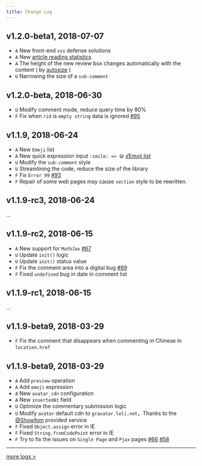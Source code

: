```yaml
---
title: Change Log
---
```


## v1.2.0-beta1, 2018-07-07

- `A` New front-end `xss` defense solutions
- `A` New [article reading statistics](/en/visitor.html) 
- `A` The height of the new review box changes automatically with the content ( by [autosize](https://github.com/jackmoore/autosize) )
- `U` Narrowing the size of a `sub-comment`

## v1.2.0-beta, 2018-06-30

- `U` Modify comment mode, reduce query time by 80%
- `F` Fix when `rid` is `empty string` data is ignored [#95](https://github.com/xCss/Valine/issues/95)

## v1.1.9, 2018-06-24

- `A` New `Emoji` list
- `A` New quick expression input `:smile: => 😄`  [√Emoji list](https://github.com/xCss/Valine/blob/master/dist/plugins/emojis/light.json)
- `U` Modify the `sub-comment` style
- `U` Streamlining the code, reduce the size of the library
- `F` Fix `Error 99` [#93](https://github.com/xCss/Valine/issues/93) 
- `F` Repair of some web pages may cause `section` style to be rewritten.

## v1.1.9-rc3, 2018-06-24

...

## v1.1.9-rc2, 2018-06-15

- `A` New support for `MathJax` [#67](https://github.com/xCss/Valine/issues/67) 
- `U` Update `init()` logic
- `U` Update `init()` status value
- `F` Fix the comment area into a digital bug [#89](https://github.com/xCss/Valine/issues/89) 
- `F` Fixed `undefined` bug in date in comment list


## v1.1.9-rc1, 2018-06-15

...

## v1.1.9-beta9, 2018-03-29

- `F` Fix the comment that disappears when commenting in Chinese in `location.href`

## v1.1.9-beta9, 2018-03-29

- `A` Add `preview` operation
- `A` Add `emoji` expression
- `A` New `avatar_cdn` configuration
- `A` New `insertedAt` field
- `U` Optimize the commentary submission logic
- `U` Modify `avatar` default cdn to `gravatar.loli.net`，Thanks to the [@Showfom](https://github.com/Showfom) provided service
- `F` Fixed `Object.assign` error in IE
- `F` Fixed `String.fromCodePoint` error in IE
- `F` Try to fix the issues on `Single Page` and `Pjax` pages [#66](https://github.com/xCss/Valine/issues/66) [#58](https://github.com/xCss/Valine/issues/58) 

---------------

[more logs >](https://github.com/xCss/Valine/releases)